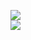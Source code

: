 [![](https://img.shields.io/badge/Made%20With-Github%20Spray-lightgrey.svg?style=for-the-badge&logo=github)](https://github.com/Annihil/github-spray#11062)  
[![](https://i.imgur.com/2DrTn0Z.gif)](https://github.com/Annihil/github-spray)